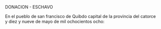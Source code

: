 DONACION - ESCHAVO

En el pueblo de san francisco de Quibdo capital de la provincia
del catorce y diez y nueve de mayo de mil ochocientos ocho: